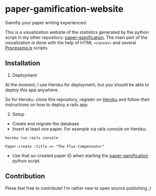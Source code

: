 paper-gamification-website
==================

Gamifiy your paper writing experiences!

This is a visualization website of the statistics generated by the python script in my other repository: [paper-gamification](https://github.com/Kadrian/paper-gamification). The main part of the visualization is done with the help of HTML `<canvas>` and several [Processing.js](http://processingjs.org/) scripts.

## Installation

1) Deployment

At the moment, I use Heroku for deployment, but you should be able to deploy this app anywhere.

So for Heroku: clone this repository, register on [Heroku](https://www.heroku.com/) and follow their instructions on how to deploy a rails app.

2) Setup

* Create and migrate the database
* Insert at least one paper. For example via rails console on Heroku: 

`heroku run rails console`

`Paper.create :title => "The Flux-Compensator"`

* Use that so-created paper ID when starting the [paper-gamification](https://github.com/Kadrian/paper-gamification) python script.

## Contribution

Plese feel free to contribute! I'm rather new to open source publishing ;)
